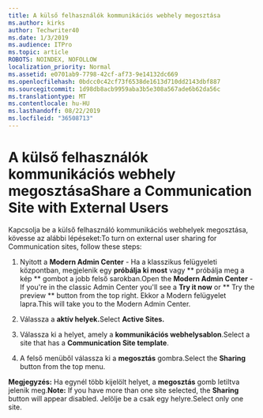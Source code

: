 ```yaml
---
title: A külső felhasználók kommunikációs webhely megosztása
ms.author: kirks
author: Techwriter40
ms.date: 1/3/2019
ms.audience: ITPro
ms.topic: article
ROBOTS: NOINDEX, NOFOLLOW
localization_priority: Normal
ms.assetid: e0701ab9-7798-42cf-af73-9e14132dc669
ms.openlocfilehash: 0bdcc0c42cf73f6538de1613d710dd2143dbf887
ms.sourcegitcommit: 1d98db8acb9959aba3b5e308a567ade6b62da56c
ms.translationtype: MT
ms.contentlocale: hu-HU
ms.lasthandoff: 08/22/2019
ms.locfileid: "36508713"
---
```

# <a name="share-a-communication-site-with-external-users"></a><span data-ttu-id="1c340-102">A külső felhasználók kommunikációs webhely megosztása</span><span class="sxs-lookup"><span data-stu-id="1c340-102">Share a Communication Site with External Users</span></span>

<span data-ttu-id="1c340-103">Kapcsolja be a külső felhasználó kommunikációs webhelyek megosztása, kövesse az alábbi lépéseket:</span><span class="sxs-lookup"><span data-stu-id="1c340-103">To turn on external user sharing for Communication sites, follow these steps:</span></span> 
  
1. <span data-ttu-id="1c340-104">Nyitott a **Modern Admin Center** - Ha a klasszikus felügyeleti központban, megjelenik egy **próbálja ki most** vagy \*\* próbálja meg a kép \*\* gombot a jobb felső sarokban.</span><span class="sxs-lookup"><span data-stu-id="1c340-104">Open the **Modern Admin Center** - If you're in the classic Admin Center you'll see a **Try it now** or \*\* Try the preview \*\* button from the top right.</span></span> <span data-ttu-id="1c340-105">Ekkor a Modern felügyelet lapra.</span><span class="sxs-lookup"><span data-stu-id="1c340-105">This will take you to the Modern Admin Center.</span></span> 
  
2. <span data-ttu-id="1c340-106">Válassza a **aktív helyek.**</span><span class="sxs-lookup"><span data-stu-id="1c340-106">Select **Active Sites.**</span></span>
  
3. <span data-ttu-id="1c340-107">Válassza ki a helyet, amely a **kommunikációs webhelysablon**.</span><span class="sxs-lookup"><span data-stu-id="1c340-107">Select a site that has a **Communication Site template**.</span></span> 
  
4. <span data-ttu-id="1c340-108">A felső menüből válassza ki a **megosztás** gombra.</span><span class="sxs-lookup"><span data-stu-id="1c340-108">Select the **Sharing** button from the top menu.</span></span> 
  
 <span data-ttu-id="1c340-109">**Megjegyzés:** Ha egynél több kijelölt helyet, a **megosztás** gomb letiltva jelenik meg.</span><span class="sxs-lookup"><span data-stu-id="1c340-109">**Note:** If you have more than one site selected, the **Sharing** button will appear disabled.</span></span> <span data-ttu-id="1c340-110">Jelölje be a csak egy helyre.</span><span class="sxs-lookup"><span data-stu-id="1c340-110">Select only one site.</span></span> 
  

